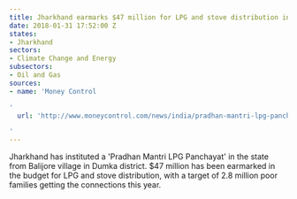 ```yaml
---
title: Jharkhand earmarks $47 million for LPG and stove distribution in the state
date: 2018-01-31 17:52:00 Z
states:
- Jharkhand
sectors:
- Climate Change and Energy
subsectors:
- Oil and Gas
sources:
- name: 'Money Control

'
  url: 'http://www.moneycontrol.com/news/india/pradhan-mantri-lpg-panchayat-launched-in-jharkhand-2491669.html

'
---
```


Jharkhand has instituted a 'Pradhan Mantri LPG Panchayat' in the state from Balijore village in Dumka district. $47 million has been earmarked in the budget for LPG and stove distribution, with a target of 2.8 million poor families getting the connections this year. 
